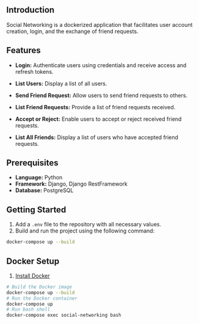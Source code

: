 ## Introduction

Social Networking is a dockerized application that facilitates user account creation, login, and the exchange of friend requests.

## Features

- **Login:**
  Authenticate users using credentials and receive access and refresh tokens.

- **List Users:**
  Display a list of all users.

- **Send Friend Request:**
  Allow users to send friend requests to others.

- **List Friend Requests:**
  Provide a list of friend requests received.

- **Accept or Reject:**
  Enable users to accept or reject received friend requests.

- **List All Friends:**
  Display a list of users who have accepted friend requests.

## Prerequisites

- **Language:** Python
- **Framework:** Django, Django RestFramework
- **Database:** PostgreSQL

## Getting Started

1. Add a `.env` file to the repository with all necessary values.
2. Build and run the project using the following command:

```bash
docker-compose up --build
```
## Docker Setup

1. [Install Docker](https://docs.docker.com/get-docker/)
```bash
# Build the Docker image
docker-compose up --build
# Run the Docker container
docker-compose up
# Run bash shell
docker-compose exec social-networking bash
```
